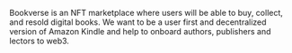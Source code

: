 Bookverse is an NFT marketplace where users will be able to buy, collect, and resold digital books. We want to be a user first and decentralized version of Amazon Kindle and help to onboard authors, publishers and lectors to web3.